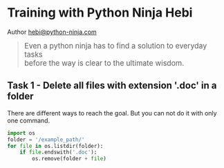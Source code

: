 # Training with Python Ninja Hebi

Author hebi@python-ninja.com

><span style="font-size:larger;">Even a python ninja has to find a solution to everyday tasks   
>before the way is clear to the ultimate wisdom.</span>

## Task 1 - Delete all files with extension '.doc' in a folder

There are different ways to reach the goal. But you can not do it with only one command.


```python
import os
folder = '/example_path/'
for file in os.listdir(folder):
    if file.endswith('.doc'):
        os.remove(folder + file)
```


```python

```
